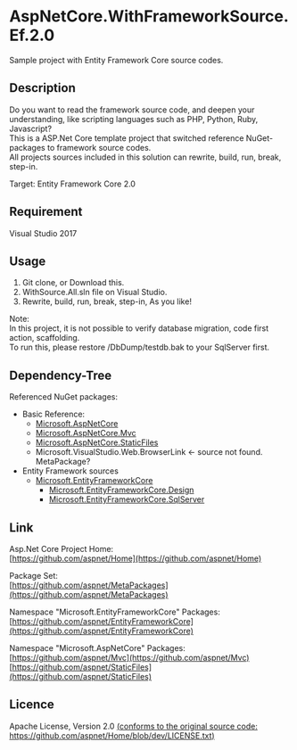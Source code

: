 AspNetCore.WithFrameworkSource.Ef.2.0
====

Sample project with Entity Framework Core source codes.

## Description
Do you want to read the framework source code, and deepen your understanding, like scripting languages such as PHP, Python, Ruby, Javascript?  
This is a ASP.Net Core template project that switched reference NuGet-packages to framework source codes.  
All projects sources included in this solution can rewrite, build, run, break, step-in.

Target: Entity Framework Core 2.0  

## Requirement
Visual Studio 2017
  

## Usage
1. Git clone, or Download this.  
2. WithSource.All.sln file on Visual Studio.
3. Rewrite, build, run, break, step-in, As you like!

Note:  
In this project, it is not possible to verify database migration, code first action, scaffolding.  
To run this, please restore /DbDump/testdb.bak to your SqlServer first.  


## Dependency-Tree  
Referenced NuGet packages:
   
- Basic Reference:
    + [Microsoft.AspNetCore](https://github.com/aspnet/MetaPackages/tree/rel/2.0.0/src/Microsoft.AspNetCore)
    + [Microsoft.AspNetCore.Mvc](https://github.com/aspnet/Mvc/tree/rel/2.0.0)
    + [Microsoft.AspNetCore.StaticFiles](https://github.com/aspnet/StaticFiles/tree/rel/2.0.0)  
    + Microsoft.VisualStudio.Web.BrowserLink <- source not found. MetaPackage?
- Entity Framework sources
    + [Microsoft.EntityFrameworkCore](https://github.com/aspnet/EntityFrameworkCore/tree/rel/2.0.0/src/EFCore)
        * [Microsoft.EntityFrameworkCore.Design](https://github.com/aspnet/EntityFrameworkCore/tree/rel/2.0.0/src/EFCore.Design)
        * [Microsoft.EntityFrameworkCore.SqlServer](https://github.com/aspnet/EntityFrameworkCore/tree/rel/2.0.0/src/EFCore.SqlServer)
    
  
## Link
Asp.Net Core Project Home:  
[https://github.com/aspnet/Home](https://github.com/aspnet/Home)  
  
Package Set:  
[https://github.com/aspnet/MetaPackages](https://github.com/aspnet/MetaPackages)  
  
Namespace "Microsoft.EntityFrameworkCore" Packages:  
[https://github.com/aspnet/EntityFrameworkCore](https://github.com/aspnet/EntityFrameworkCore)  
  
Namespace "Microsoft.AspNetCore" Packages:   
[https://github.com/aspnet/Mvc](https://github.com/aspnet/Mvc)  
[https://github.com/aspnet/StaticFiles](https://github.com/aspnet/StaticFiles)  
   

## Licence
Apache License, Version 2.0 [(conforms to the original source code: https://github.com/aspnet/Home/blob/dev/LICENSE.txt)](https://github.com/aspnet/Home/blob/dev/LICENSE.txt)



